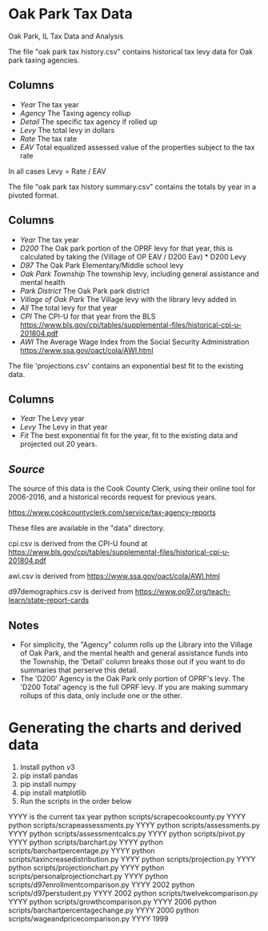 # Oak Park Tax Data

Oak Park, IL Tax Data and Analysis

The file "oak park tax history.csv" contains historical tax levy data for Oak park taxing agencies.

## Columns

-   _Year_ The tax year
-   _Agency_ The Taxing agency rollup
-   _Detail_ The specific tax agency if rolled up
-   _Levy_ The total levy in dollars
-   _Rate_ The tax rate
-   _EAV_ Total equalized assessed value of the properties subject to the tax rate

In all cases Levy = Rate / EAV

The file "oak park tax history summary.csv" contains the totals by year in a pivoted format.

## Columns

-   _Year_ The tax year
-   _D200_ The Oak park portion of the OPRF levy for that year, this is calculated by taking the (Village of OP EAV / D200 Eav) * D200 Levy
-   _D97_ The Oak Park Elementary/Middle school levy
-   _Oak Park Township_ The township levy, including general assistance and mental health
-   _Park District_ The Oak Park park district
-   _Village of Oak Park_ The Village levy with the library levy added in
-   _All_ The total levy for that year
-   _CPI_ The CPI-U for that year from the BLS https://www.bls.gov/cpi/tables/supplemental-files/historical-cpi-u-201804.pdf
-   _AWI_ The Average Wage Index from the Social Security Administration https://www.ssa.gov/oact/cola/AWI.html

The file 'projections.csv' contains an exponential best fit to the existing data.

## Columns

-   _Year_ The Levy year
-   _Levy_ The Levy in that year
-   _Fit_ The best exponential fit for the year, fit to the existing data and projected out 20 years.

## _Source_

The source of this data is the Cook County Clerk, using their online tool for 2006-2016, and a historical records request for previous years.

https://www.cookcountyclerk.com/service/tax-agency-reports

These files are available in the "data" directory.

cpi.csv is derived from the CPI-U found at https://www.bls.gov/cpi/tables/supplemental-files/historical-cpi-u-201804.pdf

awi.csv is derived from https://www.ssa.gov/oact/cola/AWI.html

d97demographics.csv is derived from https://www.op97.org/teach-learn/state-report-cards

## Notes

-   For simplicity, the "Agency" column rolls up the Library into the Village of Oak Park, and the mental health and general assistance funds into the Township, the 'Detail' column breaks those out if you want to do summaries that perserve this detail.
-   The 'D200' Agency is the Oak Park only portion of OPRF's levy. The 'D200 Total' agency is the full OPRF levy. If you are making summary rollups of this data, only include one or the other.

# Generating the charts and derived data

1.  Install python v3
2.  pip install pandas
3.  pip install numpy
4.  pip install matplotlib
5.  Run the scripts in the order below


YYYY is the current tax year
python scripts/scrapecookcounty.py YYYY
python scripts/scrapeassessments.py YYYY
python scripts/assessments.py YYYY
python scripts/assessmentcalcs.py YYYY
python scripts/pivot.py YYYY
python scripts/barchart.py YYYY
python scripts/barchartpercentage.py YYYY
python scripts/taxincreasedistribution.py YYYY
python scripts/projection.py YYYY  
python scripts/projectionchart.py YYYY
python scripts/personalprojectionchart.py YYYY
python scripts/d97enrollmentcomparison.py YYYY 2002
python scripts/d97perstudent.py YYYY 2002
python scripts/twelvekcomparison.py YYYY
python scripts/growthcomparison.py YYYY 2006
python scripts/barchartpercentagechange.py YYYY 2000
python scripts/wageandpricecomparison.py YYYY 1999